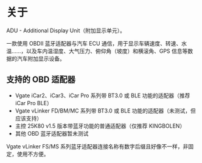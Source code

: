 # 关于

ADU - Additional Display Unit（附加显示单元）。

一款使用 OBDII 蓝牙适配器与汽车 ECU 通信，用于显示车辆速度、转速、水温......，以及车内温湿度、大气压力、俯仰角（坡度）和横滚角、GPS 信息等数据的汽车附加显示设备。

## 支持的 OBD 适配器 <a href="#supported-bluetooth-obd-ii-adapter" id="supported-bluetooth-obd-ii-adapter"></a>

* Vgate iCar2、iCar3、iCar Pro 系列带 BT3.0 或 BLE 功能的适配器（推荐 iCar Pro BLE）
* Vgate vLinker FD/BM/MC 系列带 BT3.0 或 BLE 功能的适配器（未测试，但应该支持）
* 主控 25K80 v1.5 版本带蓝牙功能的普通适配器（仅推荐 KINGBOLEN）
* 其他 OBD 蓝牙适配器暂未测试

Vgate vLinker FS/MS 系列蓝牙适配器连接名称有数字后缀且好像不一样，非固定，使用不方便。
